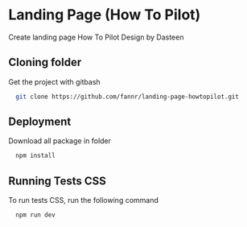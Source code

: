# Landing Page (How To Pilot)

Create landing page How To Pilot Design by Dasteen

## Cloning folder

Get the project with gitbash

```bash
  git clone https://github.com/fannr/landing-page-howtopilot.git
```

## Deployment

Download all package in folder

```bash
  npm install
```

## Running Tests CSS

To run tests CSS, run the following command

```bash
  npm run dev
```
